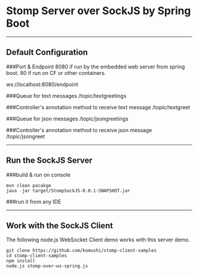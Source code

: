 # Stomp Server over SockJS by Spring Boot


----------
Default Configuration
-------------
###Port & Endpoint
8080 if run by the embedded web server from spring boot.
80 if run on CF or other containers.

ws://localhost:8080/endpoint

###Queue for text messages
/topic/textgreetings

###Controller's annotation method to receive text message
/topic/textgreet

###Queue for json messages
/topic/jsongreetings

###Controller's annotation method to receive json message
/topic/jsongreet

----------
Run the SockJS Server
-------------
###build & run on console

```
mvn clean pacakge
java -jar target/StompSockJS-0.0.1-SNAPSHOT.jar
```

###run it from any IDE

----------
Work with the SockJS Client
-------------
The following node.js WebSocket Client demo works with this server demo.

```
git clone https://github.com/komushi/stomp-client-samples
cd stomp-client-samples
npm install
node.js stomp-over-ws-spring.js
```